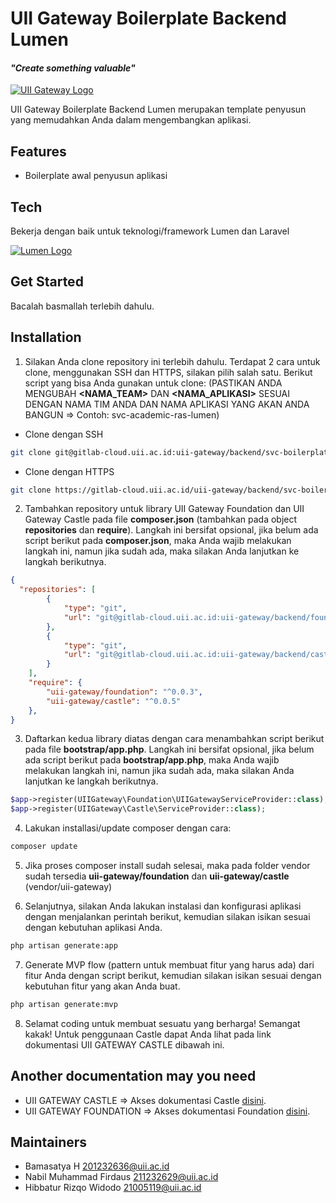 # UII Gateway Boilerplate Backend Lumen

#### _"Create something valuable"_

[![UII Gateway Logo](https://gateway-dev.uii.ac.id/assets/images/loader/loader.gif)](https://gateway-dev.uii.ac.id/assets/images/loader/loader.gif)

UII Gateway Boilerplate Backend Lumen merupakan template penyusun yang memudahkan Anda dalam mengembangkan aplikasi.

## Features

- Boilerplate awal penyusun aplikasi

## Tech

Bekerja dengan baik untuk teknologi/framework Lumen dan Laravel

[![Lumen Logo](https://fiverr-res.cloudinary.com/images/t_main1,q_auto,f_auto,q_auto,f_auto/gigs/136508568/original/28a8514e644289bb301085a61e844b0fe0e8ecc4/create-rest-api-in-lumen-laravel-or-custom-php-4737.png)](https://fiverr-res.cloudinary.com/images/t_main1,q_auto,f_auto,q_auto,f_auto/gigs/136508568/original/28a8514e644289bb301085a61e844b0fe0e8ecc4/create-rest-api-in-lumen-laravel-or-custom-php-4737.png)

## Get Started

Bacalah basmallah terlebih dahulu.

## Installation

1. Silakan Anda clone repository ini terlebih dahulu. Terdapat 2 cara untuk clone, menggunakan SSH dan HTTPS, silakan pilih salah satu. Berikut script yang bisa Anda gunakan untuk clone: (PASTIKAN ANDA MENGUBAH **<NAMA_TEAM>** DAN **<NAMA_APLIKASI>** SESUAI DENGAN NAMA TIM ANDA DAN NAMA APLIKASI YANG AKAN ANDA BANGUN => Contoh: svc-academic-ras-lumen)

- Clone dengan SSH
```sh
git clone git@gitlab-cloud.uii.ac.id:uii-gateway/backend/svc-boilerplate-lumen.git svc-<NAMA_TEAM>-<NAMA_APLIKASI>-lumen
```

- Clone dengan HTTPS
```sh
git clone https://gitlab-cloud.uii.ac.id/uii-gateway/backend/svc-boilerplate-lumen.git svc-<NAMA_TEAM>-<NAMA_APLIKASI>-lumen
```

2. Tambahkan repository untuk library UII Gateway Foundation dan UII Gateway Castle pada file **composer.json** (tambahkan pada object **repositories** dan **require**). Langkah ini bersifat opsional, jika belum ada script berikut pada **composer.json**, maka Anda wajib melakukan langkah ini, namun jika sudah ada, maka silakan Anda lanjutkan ke langkah berikutnya.

```json
{
  "repositories": [
        {
            "type": "git",
            "url": "git@gitlab-cloud.uii.ac.id:uii-gateway/backend/foundation.git"
        },
        {
            "type": "git",
            "url": "git@gitlab-cloud.uii.ac.id:uii-gateway/backend/castle.git"
        }
    ],
    "require": {
        "uii-gateway/foundation": "^0.0.3",
        "uii-gateway/castle": "^0.0.5"
    },
}
```

3. Daftarkan kedua library diatas dengan cara menambahkan script berikut pada file **bootstrap/app.php**.  Langkah ini bersifat opsional, jika belum ada script berikut pada **bootstrap/app.php**, maka Anda wajib melakukan langkah ini, namun jika sudah ada, maka silakan Anda lanjutkan ke langkah berikutnya.

```php
$app->register(UIIGateway\Foundation\UIIGatewayServiceProvider::class);
$app->register(UIIGateway\Castle\ServiceProvider::class);
```

4. Lakukan installasi/update composer dengan cara:
 
```sh
composer update
```

5. Jika proses composer install sudah selesai, maka pada folder vendor sudah tersedia **uii-gateway/foundation** dan **uii-gateway/castle** (vendor/uii-gateway)

6. Selanjutnya, silakan Anda lakukan instalasi dan konfigurasi aplikasi dengan menjalankan perintah berikut, kemudian silakan isikan sesuai dengan kebutuhan aplikasi Anda.

```sh
php artisan generate:app
```

7. Generate MVP flow (pattern untuk membuat fitur yang harus ada) dari fitur Anda dengan script berikut, kemudian silakan isikan sesuai dengan kebutuhan fitur yang akan Anda buat.

```sh
php artisan generate:mvp
```

8. Selamat coding untuk membuat sesuatu yang berharga! Semangat kakak! Untuk penggunaan Castle dapat Anda lihat pada link dokumentasi UII GATEWAY CASTLE dibawah ini.


## Another documentation may you need

- UII GATEWAY CASTLE => Akses dokumentasi Castle [disini](https://gitlab-cloud.uii.ac.id/uii-gateway/backend/castle).
- UII GATEWAY FOUNDATION => Akses dokumentasi Foundation [disini](https://gitlab-cloud.uii.ac.id/uii-gateway/backend/foundation).

## Maintainers

* Bamasatya H <201232636@uii.ac.id>
* Nabil Muhammad Firdaus <211232629@uii.ac.id>
* Hibbatur Rizqo Widodo <21005119@uii.ac.id>

